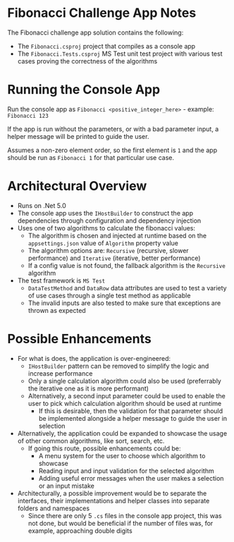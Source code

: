 # Fibonacci Challenge App Notes

The Fibonacci challenge app solution contains the following:
- The `Fibonacci.csproj` project that compiles as a console app
- The `Fibonacci.Tests.csproj` MS Test unit test project with various test cases proving the correctness of the algorithms

# Running the Console App

Run the console app as `Fibonacci <positive_integer_here>` - example: `Fibonacci 123`

If the app is run without the parameters, or with a bad parameter input, a helper message will be printed to guide the user.

Assumes a non-zero element order, so the first element is `1` and the app should be run as `Fibonacci 1` for that particular use case.

# Architectural Overview

- Runs on .Net 5.0
- The console app uses the `IHostBuilder` to construct the app dependencies through configuration and dependency injection
- Uses one of two algorithms to calculate the fibonacci values:
  - The algorithm is chosen and injected at runtime based on the `appsettings.json` value of `Algorithm` property value
  - The algorithm options are: `Recursive` (recursive, slower performance) and `Iterative` (iterative, better performance)
  - If a config value is not found, the fallback algorithm is the `Recursive` algorithm
- The test framework is `MS Test`
  - `DataTestMethod` and `DataRow` data attributes are used to test a variety of use cases through a single test method as applicable
  - The invalid inputs are also tested to make sure that exceptions are thrown as expected

# Possible Enhancements
- For what is does, the application is over-engineered:
  - `IHostBuilder` pattern can be removed to simplify the logic and increase performance
  - Only a single calculation algorithm could also be used (preferrably the iterative one as it is more performant)
  - Alternatively, a second input parameter could be used to enable the user to pick which calculation algorithm should be used at runtime
    - If this is desirable, then the validation for that parameter should be implemented alongside a helper message to guide the user in selection
- Alternatively, the application could be expanded to showcase the usage of other common algorithms, like sort, search, etc.
  - If going this route, possible enhancements could be:
    - A menu system for the user to choose which algorithm to showcase
    - Reading input and input validation for the selected algorithm
    - Adding useful error messages when the user makes a selection or an input mistake
- Architecturally, a possible improvement would be to separate the interfaces, their implementations and helper classes into separate folders and namespaces
  - Since there are only 5 `.cs` files in the console app project, this was not done, but would be beneficial if the number of files was, for example, approaching double digits
